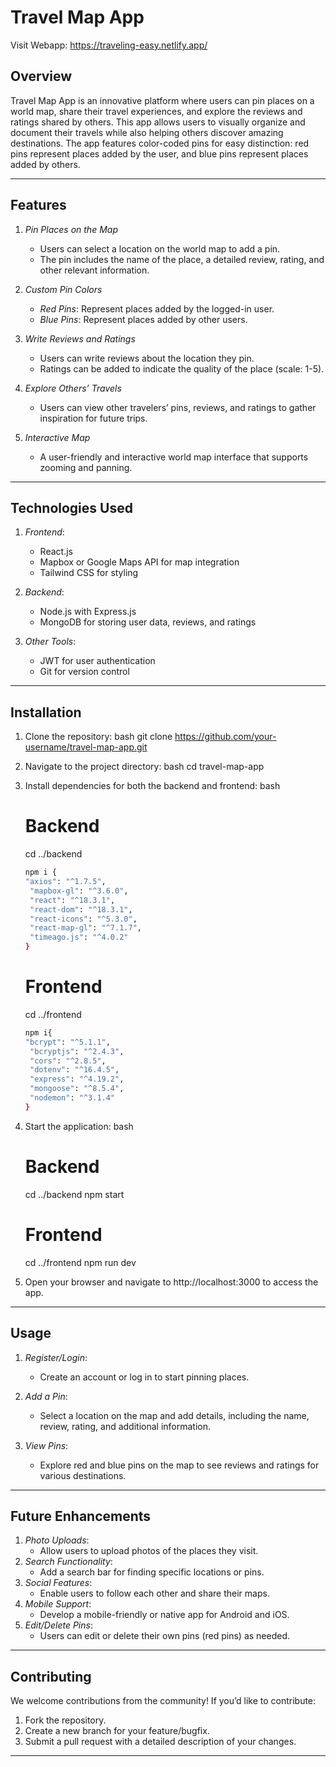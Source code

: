 # Travel Map App
Visit Webapp: https://traveling-easy.netlify.app/

## Overview
Travel Map App is an innovative platform where users can pin places on a world map, share their travel experiences, and explore the reviews and ratings shared by others. This app allows users to visually organize and document their travels while also helping others discover amazing destinations. The app features color-coded pins for easy distinction: red pins represent places added by the user, and blue pins represent places added by others.

---

## Features
1. *Pin Places on the Map*
   - Users can select a location on the world map to add a pin.
   - The pin includes the name of the place, a detailed review, rating, and other relevant information.

2. *Custom Pin Colors*
   - *Red Pins*: Represent places added by the logged-in user.
   - *Blue Pins*: Represent places added by other users.

3. *Write Reviews and Ratings*
   - Users can write reviews about the location they pin.
   - Ratings can be added to indicate the quality of the place (scale: 1-5).

4. *Explore Others’ Travels*
   - Users can view other travelers’ pins, reviews, and ratings to gather inspiration for future trips.

5. *Interactive Map*
   - A user-friendly and interactive world map interface that supports zooming and panning.

---

## Technologies Used
1. *Frontend*:
   - React.js
   - Mapbox or Google Maps API for map integration
   - Tailwind CSS for styling

2. *Backend*:
   - Node.js with Express.js
   - MongoDB for storing user data, reviews, and ratings

3. *Other Tools*:
   - JWT for user authentication
   - Git for version control

---

## Installation
1. Clone the repository:
   bash
   git clone https://github.com/your-username/travel-map-app.git
   
2. Navigate to the project directory:
   bash
   cd travel-map-app
   
3. Install dependencies for both the backend and frontend:
   bash
   # Backend
   cd ../backend
   ```bash
   npm i {
   "axios": "^1.7.5",
    "mapbox-gl": "^3.6.0",
    "react": "^18.3.1",
    "react-dom": "^18.3.1",
    "react-icons": "^5.3.0",
    "react-map-gl": "^7.1.7",
    "timeago.js": "^4.0.2"
   }
   ```
   # Frontend
   cd ../frontend
   ```bash
   npm i{
   "bcrypt": "^5.1.1",
    "bcryptjs": "^2.4.3",
    "cors": "^2.8.5",
    "dotenv": "^16.4.5",
    "express": "^4.19.2",
    "mongoose": "^8.5.4",
    "nodemon": "^3.1.4"
   }
   ```
   
5. Start the application:
   bash
   # Backend
   cd ../backend
   npm start

   # Frontend
   cd ../frontend
   npm run dev
   
6. Open your browser and navigate to http://localhost:3000 to access the app.

---

## Usage
1. *Register/Login*:
   - Create an account or log in to start pinning places.

2. *Add a Pin*:
   - Select a location on the map and add details, including the name, review, rating, and additional information.

3. *View Pins*:
   - Explore red and blue pins on the map to see reviews and ratings for various destinations.


---

## Future Enhancements
1. *Photo Uploads*:
   - Allow users to upload photos of the places they visit.
2. *Search Functionality*:
   - Add a search bar for finding specific locations or pins.
3. *Social Features*:
   - Enable users to follow each other and share their maps.
4. *Mobile Support*:
   - Develop a mobile-friendly or native app for Android and iOS.
5. *Edit/Delete Pins*:
   - Users can edit or delete their own pins (red pins) as needed.     

---

## Contributing
We welcome contributions from the community! If you’d like to contribute:
1. Fork the repository.
2. Create a new branch for your feature/bugfix.
3. Submit a pull request with a detailed description of your changes.

---

